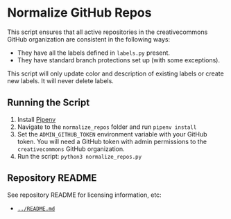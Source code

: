 # Normalize GitHub Repos

This script ensures that all active repositories in the creativecommons GitHub
organization are consistent in the following ways:
* They have all the labels defined in `labels.py` present.
* They have standard branch protections set up (with some exceptions).

This script will only update color and description of existing labels or create
new labels. It will never delete labels.


## Running the Script

1. Install [Pipenv](https://pipenv.readthedocs.io/en/latest/)
2. Navigate to the `normalize_repos` folder and run `pipenv install`
3. Set the `ADMIN_GITHUB_TOKEN` environment variable with your GitHub token.
   You will need a GitHub token with admin permissions to the `creativecommons`
   GitHub organization.
4. Run the script: `python3 normalize_repos.py`


## Repository README

See repository README for licensing information, etc:
- [`../README.md`](../README.md)
